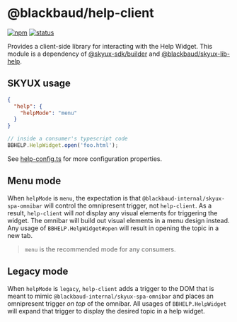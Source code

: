 # @blackbaud/help-client

[![npm](https://img.shields.io/npm/v/@blackbaud/help-client.svg)](https://www.npmjs.com/package/@blackbaud/help-client)
[![status](https://dev.azure.com/blackbaud/Products/_apis/build/status/help-client?branchName=master)](https://dev.azure.com/blackbaud/Products/_build/latest?definitionId=5831&branchName=master)

Provides a client-side library for interacting with the Help Widget. This module is a dependency of [@skyux-sdk/builder] and [@blackbaud/skyux-lib-help].

## SKYUX usage

```json
{
  "help": {
    "helpMode": "menu"
  }
}
```

```typescript
// inside a consumer's typescript code
BBHELP.HelpWidget.open('foo.html');
```
See [help-config.ts] for more configuration properties.

## Menu mode
When `helpMode` is `menu`, the expectation is that `@blackbaud-internal/skyux-spa-omnibar` will control the omnipresent trigger, not `help-client`. As a result, `help-client` will _not_ display any visual elements for triggering the widget. The omnibar will build out visual elements in a menu design instead. Any usage of `BBHELP.HelpWidget#open` will result in opening the topic in a new tab.

> `menu` is the recommended mode for any consumers.

## Legacy mode
When `helpMode` is `legacy`, `help-client` adds a trigger to the DOM that is meant to mimic `@blackbaud-internal/skyux-spa-omnibar` and places an omnipresent trigger _on top_ of the omnibar. All usages of `BBHELP.HelpWidget` will expand that trigger to display the desired topic in a help widget.

[@skyux-sdk/builder]: https://github.com/blackbaud/skyux-sdk-builder
[@blackbaud/skyux-lib-help]: https://github.com/blackbaud/skyux-lib-help
[help-config.ts]: src/help-config.ts
